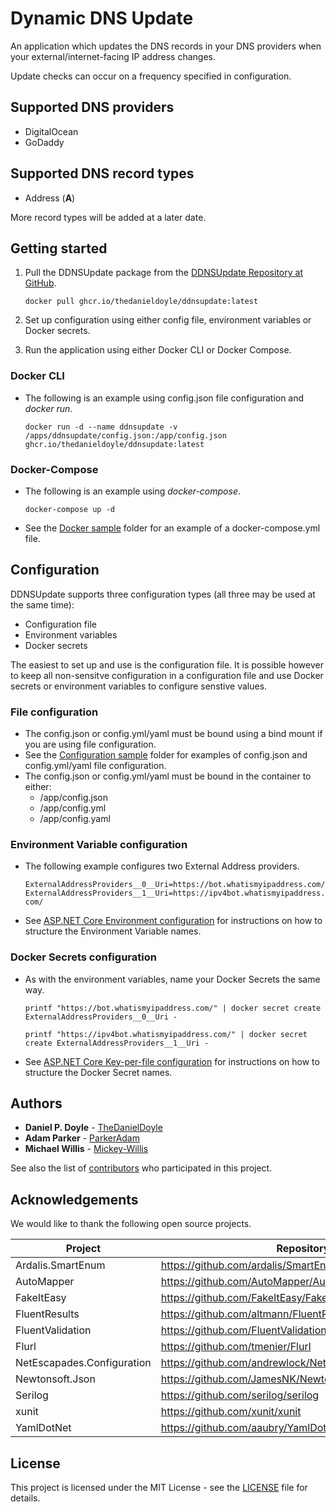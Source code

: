# Dynamic DNS Update

An application which updates the DNS records in your DNS providers when your external/internet-facing IP address changes.

Update checks can occur on a frequency specified in configuration.

## Supported DNS providers

* DigitalOcean
* GoDaddy

## Supported DNS record types

* Address (**A**)

More record types will be added at a later date.

## Getting started

1. Pull the DDNSUpdate package from the [DDNSUpdate Repository at GitHub](https://github.com/users/TheDanielDoyle/packages/container/package/ddnsupdate).

    ``docker pull ghcr.io/thedanieldoyle/ddnsupdate:latest``

2. Set up configuration using either config file, environment variables or Docker secrets.

3. Run the application using either Docker CLI or Docker Compose.

### Docker CLI

* The following is an example using config.json file configuration and *docker run*.

    ``docker run -d --name ddnsupdate -v /apps/ddnsupdate/config.json:/app/config.json ghcr.io/thedanieldoyle/ddnsupdate:latest``

### Docker-Compose

* The following is an example using *docker-compose*.

    ``docker-compose up -d``

* See the [Docker sample](https://github.com/TheDanielDoyle/DDNSUpdate/tree/master/samples/) folder for an example of a docker-compose.yml file.

## Configuration

DDNSUpdate supports three configuration types (all three may be used at the same time):

* Configuration file
* Environment variables
* Docker secrets

The easiest to set up and use is the configuration file. It is possible however to keep all non-sensitve configuration in a configuration file and use Docker secrets or environment variables to configure senstive values.

### File configuration

* The config.json or config.yml/yaml must be bound using a bind mount if you are using file configuration.
* See the [Configuration sample](https://github.com/TheDanielDoyle/DDNSUpdate/tree/master/samples/Configuration) folder for examples of config.json and config.yml/yaml file configuration.
* The config.json or config.yml/yaml must be bound in the container to either:
  * /app/config.json
  * /app/config.yml
  * /app/config.yaml

### Environment Variable configuration

* The following example configures two External Address providers.

    ``ExternalAddressProviders__0__Uri=https://bot.whatismyipaddress.com/``
    ``ExternalAddressProviders__1__Uri=https://ipv4bot.whatismyipaddress.com/``

* See [ASP.NET Core Environment configuration](https://docs.microsoft.com/en-us/aspnet/core/fundamentals/configuration/?view=aspnetcore-3.1#environment-variables) for instructions on how to structure the Environment Variable names.

### Docker Secrets configuration

* As with the environment variables, name your Docker Secrets the same way.

    ``printf "https://bot.whatismyipaddress.com/" | docker secret create ExternalAddressProviders__0__Uri -``

    ``printf "https://ipv4bot.whatismyipaddress.com/" | docker secret create ExternalAddressProviders__1__Uri -``

* See [ASP.NET Core Key-per-file configuration](https://docs.microsoft.com/en-us/aspnet/core/fundamentals/configuration/?view=aspnetcore-3.1#key-per-file-configuration-provider) for instructions on how to structure the Docker Secret names.

## Authors

* **Daniel P. Doyle** - [TheDanielDoyle](https://github.com/TheDanielDoyle/)
* **Adam Parker** - [ParkerAdam](https://github.com/parkeradam/)
* **Michael Willis** - [Mickey-Willis](https://github.com/mickey-willis/)

See also the list of [contributors](https://github.com/TheDanielDoyle/DDNSUpdate/contributors) who participated in this project.

## Acknowledgements

We would like to thank the following open source projects.

| Project                    | Repository                                               | License                                                                                 |
| -------------------------- | -------------------------------------------------------- | --------------------------------------------------------------------------------------- |
| Ardalis.SmartEnum          | https://github.com/ardalis/SmartEnum                     | [LICENSE](https://github.com/ardalis/SmartEnum/blob/master/LICENSE)                     |
| AutoMapper                 | https://github.com/AutoMapper/AutoMapper                 | [LICENSE](https://github.com/AutoMapper/AutoMapper/blob/master/LICENSE.txt)             |
| FakeItEasy                 | https://github.com/FakeItEasy/FakeItEasy                 | [LICENSE](https://github.com/FakeItEasy/FakeItEasy/blob/master/License.txt)             |
| FluentResults              | https://github.com/altmann/FluentResults                 | [LICENSE](https://github.com/altmann/FluentResults/blob/master/LICENSE)                 |
| FluentValidation           | https://github.com/FluentValidation/FluentValidation     | [LICENSE](https://github.com/FluentValidation/FluentValidation/blob/master/License.txt) |
| Flurl                      | https://github.com/tmenier/Flurl                         | [LICENSE](https://github.com/tmenier/Flurl/blob/dev/LICENSE)                            |
| NetEscapades.Configuration | https://github.com/andrewlock/NetEscapades.Configuration | [LICENSE](https://github.com/andrewlock/NetEscapades.Configuration/blob/master/LICENSE) |
| Newtonsoft.Json            | https://github.com/JamesNK/Newtonsoft.Json               | [LICENSE](https://github.com/JamesNK/Newtonsoft.Json/blob/master/LICENSE.md)            |
| Serilog                    | https://github.com/serilog/serilog                       | [LICENSE](https://github.com/serilog/serilog/blob/dev/LICENSE)                          |
| xunit                      | https://github.com/xunit/xunit                           | [LICENSE](https://github.com/xunit/xunit/blob/main/LICENSE)                             |
| YamlDotNet                 | https://github.com/aaubry/YamlDotNet                     | [LICENSE](https://github.com/aaubry/YamlDotNet/blob/master/LICENSE.txt)                 |

## License

This project is licensed under the MIT License - see the [LICENSE](LICENSE.md) file for details.
